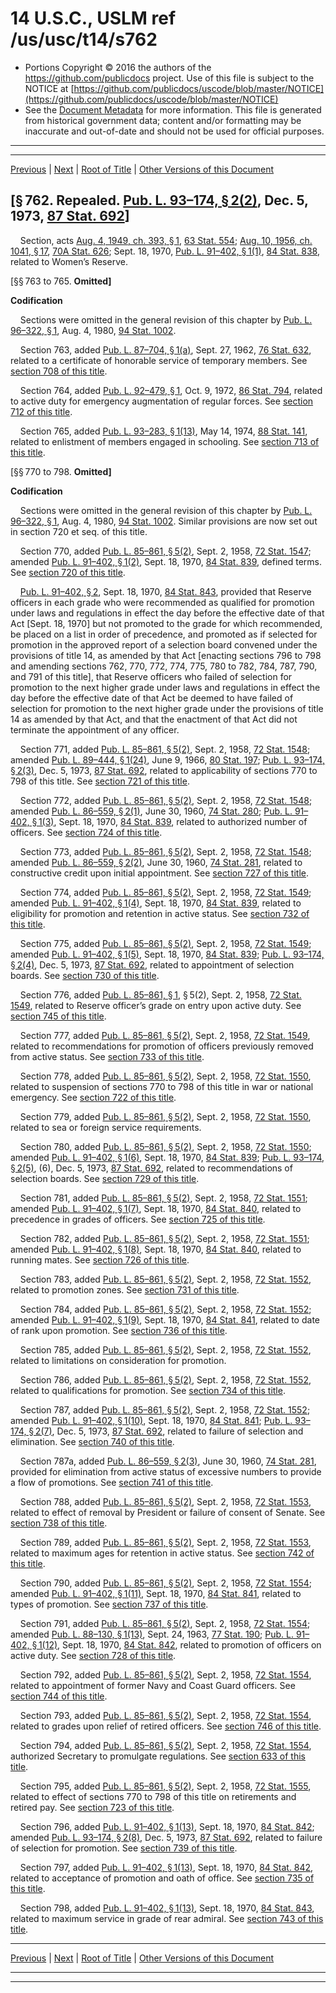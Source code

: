 ---
---

# 14 U.S.C., USLM ref /us/usc/t14/s762

* Portions Copyright © 2016 the authors of the https://github.com/publicdocs project.
  Use of this file is subject to the NOTICE at [https://github.com/publicdocs/uscode/blob/master/NOTICE](https://github.com/publicdocs/uscode/blob/master/NOTICE)
* See the [Document Metadata](././../../../../..//README.md) for more information.
  This file is generated from historical government data; content and/or formatting may be inaccurate and out-of-date and should not be used for official purposes.

----------
----------

[Previous](./../../../../..//us/usc/t14/ptII/ch21/m__us_usc_t14_s759.md) | [Next](./../../../../..//us/usc/t14/ptII/ch23/m__us_usc_t14_ptII_ch23.md) | [Root of Title](./../../../../../) | [Other Versions of this Document](https://publicdocs.github.io/go/links?ns=uslm&ref=%2Fus%2Fusc%2Ft14%2Fs762)

## \[§ 762. Repealed. [Pub. L. 93–174, § 2(2)][/us/pl/93/174/s2/2], Dec. 5, 1973, [87 Stat. 692][/us/stat/87/692]\]

    Section, acts [Aug. 4, 1949, ch. 393, § 1][/us/act/1949-08-04/ch393/s1], [63 Stat. 554][/us/stat/63/554]; [Aug. 10, 1956, ch. 1041, § 17][/us/act/1956-08-10/ch1041/s17], [70A Stat. 626][/us/stat/70A/626]; Sept. 18, 1970, [Pub. L. 91–402, § 1(1)][/us/pl/91/402/s1/1], [84 Stat. 838][/us/stat/84/838], related to Women’s Reserve.

\[§§ 763 to 765. __Omitted\]__ 

 __Codification__ 

    Sections were omitted in the general revision of this chapter by [Pub. L. 96–322, § 1][/us/pl/96/322/s1], Aug. 4, 1980, [94 Stat. 1002][/us/stat/94/1002].

    Section 763, added [Pub. L. 87–704, § 1(a)][/us/pl/87/704/s1/a], Sept. 27, 1962, [76 Stat. 632][/us/stat/76/632], related to a certificate of honorable service of temporary members. See [section 708 of this title][/us/usc/t14/s708].

    Section 764, added [Pub. L. 92–479, § 1][/us/pl/92/479/s1], Oct. 9, 1972, [86 Stat. 794][/us/stat/86/794], related to active duty for emergency augmentation of regular forces. See [section 712 of this title][/us/usc/t14/s712].

    Section 765, added [Pub. L. 93–283, § 1(13)][/us/pl/93/283/s1/13], May 14, 1974, [88 Stat. 141][/us/stat/88/141], related to enlistment of members engaged in schooling. See [section 713 of this title][/us/usc/t14/s713].

\[§§ 770 to 798. __Omitted\]__ 

 __Codification__ 

    Sections were omitted in the general revision of this chapter by [Pub. L. 96–322, § 1][/us/pl/96/322/s1], Aug. 4, 1980, [94 Stat. 1002][/us/stat/94/1002]. Similar provisions are now set out in section 720 et seq. of this title.

    Section 770, added [Pub. L. 85–861, § 5(2)][/us/pl/85/861/s5/2], Sept. 2, 1958, [72 Stat. 1547][/us/stat/72/1547]; amended [Pub. L. 91–402, § 1(2)][/us/pl/91/402/s1/2], Sept. 18, 1970, [84 Stat. 839][/us/stat/84/839], defined terms. See [section 720 of this title][/us/usc/t14/s720].

    [Pub. L. 91–402, § 2][/us/pl/91/402/s2], Sept. 18, 1970, [84 Stat. 843][/us/stat/84/843], provided that Reserve officers in each grade who were recommended as qualified for promotion under laws and regulations in effect the day before the effective date of that Act \[Sept. 18, 1970\] but not promoted to the grade for which recommended, be placed on a list in order of precedence, and promoted as if selected for promotion in the approved report of a selection board convened under the provisions of title 14, as amended by that Act \[enacting sections 796 to 798 and amending sections 762, 770, 772, 774, 775, 780 to 782, 784, 787, 790, and 791 of this title\], that Reserve officers who failed of selection for promotion to the next higher grade under laws and regulations in effect the day before the effective date of that Act be deemed to have failed of selection for promotion to the next higher grade under the provisions of title 14 as amended by that Act, and that the enactment of that Act did not terminate the appointment of any officer.

    Section 771, added [Pub. L. 85–861, § 5(2)][/us/pl/85/861/s5/2], Sept. 2, 1958, [72 Stat. 1548][/us/stat/72/1548]; amended [Pub. L. 89–444, § 1(24)][/us/pl/89/444/s1/24], June 9, 1966, [80 Stat. 197][/us/stat/80/197]; [Pub. L. 93–174, § 2(3)][/us/pl/93/174/s2/3], Dec. 5, 1973, [87 Stat. 692][/us/stat/87/692], related to applicability of sections 770 to 798 of this title. See [section 721 of this title][/us/usc/t14/s721].

    Section 772, added [Pub. L. 85–861, § 5(2)][/us/pl/85/861/s5/2], Sept. 2, 1958, [72 Stat. 1548][/us/stat/72/1548]; amended [Pub. L. 86–559, § 2(1)][/us/pl/86/559/s2/1], June 30, 1960, [74 Stat. 280][/us/stat/74/280]; [Pub. L. 91–402, § 1(3)][/us/pl/91/402/s1/3], Sept. 18, 1970, [84 Stat. 839][/us/stat/84/839], related to authorized number of officers. See [section 724 of this title][/us/usc/t14/s724].

    Section 773, added [Pub. L. 85–861, § 5(2)][/us/pl/85/861/s5/2], Sept. 2, 1958, [72 Stat. 1548][/us/stat/72/1548]; amended [Pub. L. 86–559, § 2(2)][/us/pl/86/559/s2/2], June 30, 1960, [74 Stat. 281][/us/stat/74/281], related to constructive credit upon initial appointment. See [section 727 of this title][/us/usc/t14/s727].

    Section 774, added [Pub. L. 85–861, § 5(2)][/us/pl/85/861/s5/2], Sept. 2, 1958, [72 Stat. 1549][/us/stat/72/1549]; amended [Pub. L. 91–402, § 1(4)][/us/pl/91/402/s1/4], Sept. 18, 1970, [84 Stat. 839][/us/stat/84/839], related to eligibility for promotion and retention in active status. See [section 732 of this title][/us/usc/t14/s732].

    Section 775, added [Pub. L. 85–861, § 5(2)][/us/pl/85/861/s5/2], Sept. 2, 1958, [72 Stat. 1549][/us/stat/72/1549]; amended [Pub. L. 91–402, § 1(5)][/us/pl/91/402/s1/5], Sept. 18, 1970, [84 Stat. 839][/us/stat/84/839]; [Pub. L. 93–174, § 2(4)][/us/pl/93/174/s2/4], Dec. 5, 1973, [87 Stat. 692][/us/stat/87/692], related to appointment of selection boards. See [section 730 of this title][/us/usc/t14/s730].

    Section 776, added [Pub. L. 85–861, § 1][/us/pl/85/861/s1], § 5(2), Sept. 2, 1958, [72 Stat. 1549][/us/stat/72/1549], related to Reserve officer’s grade on entry upon active duty. See [section 745 of this title][/us/usc/t14/s745].

    Section 777, added [Pub. L. 85–861, § 5(2)][/us/pl/85/861/s5/2], Sept. 2, 1958, [72 Stat. 1549][/us/stat/72/1549], related to recommendations for promotion of officers previously removed from active status. See [section 733 of this title][/us/usc/t14/s733].

    Section 778, added [Pub. L. 85–861, § 5(2)][/us/pl/85/861/s5/2], Sept. 2, 1958, [72 Stat. 1550][/us/stat/72/1550], related to suspension of sections 770 to 798 of this title in war or national emergency. See [section 722 of this title][/us/usc/t14/s722].

    Section 779, added [Pub. L. 85–861, § 5(2)][/us/pl/85/861/s5/2], Sept. 2, 1958, [72 Stat. 1550][/us/stat/72/1550], related to sea or foreign service requirements.

    Section 780, added [Pub. L. 85–861, § 5(2)][/us/pl/85/861/s5/2], Sept. 2, 1958, [72 Stat. 1550][/us/stat/72/1550]; amended [Pub. L. 91–402, § 1(6)][/us/pl/91/402/s1/6], Sept. 18, 1970, [84 Stat. 839][/us/stat/84/839]; [Pub. L. 93–174, § 2(5)][/us/pl/93/174/s2/5], (6), Dec. 5, 1973, [87 Stat. 692][/us/stat/87/692], related to recommendations of selection boards. See [section 729 of this title][/us/usc/t14/s729].

    Section 781, added [Pub. L. 85–861, § 5(2)][/us/pl/85/861/s5/2], Sept. 2, 1958, [72 Stat. 1551][/us/stat/72/1551]; amended [Pub. L. 91–402, § 1(7)][/us/pl/91/402/s1/7], Sept. 18, 1970, [84 Stat. 840][/us/stat/84/840], related to precedence in grades of officers. See [section 725 of this title][/us/usc/t14/s725].

    Section 782, added [Pub. L. 85–861, § 5(2)][/us/pl/85/861/s5/2], Sept. 2, 1958, [72 Stat. 1551][/us/stat/72/1551]; amended [Pub. L. 91–402, § 1(8)][/us/pl/91/402/s1/8], Sept. 18, 1970, [84 Stat. 840][/us/stat/84/840], related to running mates. See [section 726 of this title][/us/usc/t14/s726].

    Section 783, added [Pub. L. 85–861, § 5(2)][/us/pl/85/861/s5/2], Sept. 2, 1958, [72 Stat. 1552][/us/stat/72/1552], related to promotion zones. See [section 731 of this title][/us/usc/t14/s731].

    Section 784, added [Pub. L. 85–861, § 5(2)][/us/pl/85/861/s5/2], Sept. 2, 1958, [72 Stat. 1552][/us/stat/72/1552]; amended [Pub. L. 91–402, § 1(9)][/us/pl/91/402/s1/9], Sept. 18, 1970, [84 Stat. 841][/us/stat/84/841], related to date of rank upon promotion. See [section 736 of this title][/us/usc/t14/s736].

    Section 785, added [Pub. L. 85–861, § 5(2)][/us/pl/85/861/s5/2], Sept. 2, 1958, [72 Stat. 1552][/us/stat/72/1552], related to limitations on consideration for promotion.

    Section 786, added [Pub. L. 85–861, § 5(2)][/us/pl/85/861/s5/2], Sept. 2, 1958, [72 Stat. 1552][/us/stat/72/1552], related to qualifications for promotion. See [section 734 of this title][/us/usc/t14/s734].

    Section 787, added [Pub. L. 85–861, § 5(2)][/us/pl/85/861/s5/2], Sept. 2, 1958, [72 Stat. 1552][/us/stat/72/1552]; amended [Pub. L. 91–402, § 1(10)][/us/pl/91/402/s1/10], Sept. 18, 1970, [84 Stat. 841][/us/stat/84/841]; [Pub. L. 93–174, § 2(7)][/us/pl/93/174/s2/7], Dec. 5, 1973, [87 Stat. 692][/us/stat/87/692], related to failure of selection and elimination. See [section 740 of this title][/us/usc/t14/s740].

    Section 787a, added [Pub. L. 86–559, § 2(3)][/us/pl/86/559/s2/3], June 30, 1960, [74 Stat. 281][/us/stat/74/281], provided for elimination from active status of excessive numbers to provide a flow of promotions. See [section 741 of this title][/us/usc/t14/s741].

    Section 788, added [Pub. L. 85–861, § 5(2)][/us/pl/85/861/s5/2], Sept. 2, 1958, [72 Stat. 1553][/us/stat/72/1553], related to effect of removal by President or failure of consent of Senate. See [section 738 of this title][/us/usc/t14/s738].

    Section 789, added [Pub. L. 85–861, § 5(2)][/us/pl/85/861/s5/2], Sept. 2, 1958, [72 Stat. 1553][/us/stat/72/1553], related to maximum ages for retention in active status. See [section 742 of this title][/us/usc/t14/s742].

    Section 790, added [Pub. L. 85–861, § 5(2)][/us/pl/85/861/s5/2], Sept. 2, 1958, [72 Stat. 1554][/us/stat/72/1554]; amended [Pub. L. 91–402, § 1(11)][/us/pl/91/402/s1/11], Sept. 18, 1970, [84 Stat. 841][/us/stat/84/841], related to types of promotion. See [section 737 of this title][/us/usc/t14/s737].

    Section 791, added [Pub. L. 85–861, § 5(2)][/us/pl/85/861/s5/2], Sept. 2, 1958, [72 Stat. 1554][/us/stat/72/1554]; amended [Pub. L. 88–130, § 1(13)][/us/pl/88/130/s1/13], Sept. 24, 1963, [77 Stat. 190][/us/stat/77/190]; [Pub. L. 91–402, § 1(12)][/us/pl/91/402/s1/12], Sept. 18, 1970, [84 Stat. 842][/us/stat/84/842], related to promotion of officers on active duty. See [section 728 of this title][/us/usc/t14/s728].

    Section 792, added [Pub. L. 85–861, § 5(2)][/us/pl/85/861/s5/2], Sept. 2, 1958, [72 Stat. 1554][/us/stat/72/1554], related to appointment of former Navy and Coast Guard officers. See [section 744 of this title][/us/usc/t14/s744].

    Section 793, added [Pub. L. 85–861, § 5(2)][/us/pl/85/861/s5/2], Sept. 2, 1958, [72 Stat. 1554][/us/stat/72/1554], related to grades upon relief of retired officers. See [section 746 of this title][/us/usc/t14/s746].

    Section 794, added [Pub. L. 85–861, § 5(2)][/us/pl/85/861/s5/2], Sept. 2, 1958, [72 Stat. 1554][/us/stat/72/1554], authorized Secretary to promulgate regulations. See [section 633 of this title][/us/usc/t14/s633].

    Section 795, added [Pub. L. 85–861, § 5(2)][/us/pl/85/861/s5/2], Sept. 2, 1958, [72 Stat. 1555][/us/stat/72/1555], related to effect of sections 770 to 798 of this title on retirements and retired pay. See [section 723 of this title][/us/usc/t14/s723].

    Section 796, added [Pub. L. 91–402, § 1(13)][/us/pl/91/402/s1/13], Sept. 18, 1970, [84 Stat. 842][/us/stat/84/842]; amended [Pub. L. 93–174, § 2(8)][/us/pl/93/174/s2/8], Dec. 5, 1973, [87 Stat. 692][/us/stat/87/692], related to failure of selection for promotion. See [section 739 of this title][/us/usc/t14/s739].

    Section 797, added [Pub. L. 91–402, § 1(13)][/us/pl/91/402/s1/13], Sept. 18, 1970, [84 Stat. 842][/us/stat/84/842], related to acceptance of promotion and oath of office. See [section 735 of this title][/us/usc/t14/s735].

    Section 798, added [Pub. L. 91–402, § 1(13)][/us/pl/91/402/s1/13], Sept. 18, 1970, [84 Stat. 843][/us/stat/84/843], related to maximum service in grade of rear admiral. See [section 743 of this title][/us/usc/t14/s743].

----------

[Previous](./../../../../..//us/usc/t14/ptII/ch21/m__us_usc_t14_s759.md) | [Next](./../../../../..//us/usc/t14/ptII/ch23/m__us_usc_t14_ptII_ch23.md) | [Root of Title](./../../../../../) | [Other Versions of this Document](https://publicdocs.github.io/go/links?ns=uslm&ref=%2Fus%2Fusc%2Ft14%2Fs762)

----------
----------

[/us/pl/93/174/s2/2]: https://publicdocs.github.io/go/links?ns=uslm&ref=%2Fus%2Fpl%2F93%2F174%2Fs2%2F2
[/us/stat/87/692]: https://publicdocs.github.io/go/links?ns=uslm&ref=%2Fus%2Fstat%2F87%2F692
[/us/act/1949-08-04/ch393/s1]: https://publicdocs.github.io/go/links?ns=uslm&ref=%2Fus%2Fact%2F1949-08-04%2Fch393%2Fs1
[/us/stat/63/554]: https://publicdocs.github.io/go/links?ns=uslm&ref=%2Fus%2Fstat%2F63%2F554
[/us/act/1956-08-10/ch1041/s17]: https://publicdocs.github.io/go/links?ns=uslm&ref=%2Fus%2Fact%2F1956-08-10%2Fch1041%2Fs17
[/us/stat/70A/626]: https://publicdocs.github.io/go/links?ns=uslm&ref=%2Fus%2Fstat%2F70A%2F626
[/us/pl/91/402/s1/1]: https://publicdocs.github.io/go/links?ns=uslm&ref=%2Fus%2Fpl%2F91%2F402%2Fs1%2F1
[/us/stat/84/838]: https://publicdocs.github.io/go/links?ns=uslm&ref=%2Fus%2Fstat%2F84%2F838
[/us/pl/96/322/s1]: https://publicdocs.github.io/go/links?ns=uslm&ref=%2Fus%2Fpl%2F96%2F322%2Fs1
[/us/stat/94/1002]: https://publicdocs.github.io/go/links?ns=uslm&ref=%2Fus%2Fstat%2F94%2F1002
[/us/pl/87/704/s1/a]: https://publicdocs.github.io/go/links?ns=uslm&ref=%2Fus%2Fpl%2F87%2F704%2Fs1%2Fa
[/us/stat/76/632]: https://publicdocs.github.io/go/links?ns=uslm&ref=%2Fus%2Fstat%2F76%2F632
[/us/usc/t14/s708]: https://publicdocs.github.io/go/links?ns=uslm&ref=%2Fus%2Fusc%2Ft14%2Fs708
[/us/pl/92/479/s1]: https://publicdocs.github.io/go/links?ns=uslm&ref=%2Fus%2Fpl%2F92%2F479%2Fs1
[/us/stat/86/794]: https://publicdocs.github.io/go/links?ns=uslm&ref=%2Fus%2Fstat%2F86%2F794
[/us/usc/t14/s712]: https://publicdocs.github.io/go/links?ns=uslm&ref=%2Fus%2Fusc%2Ft14%2Fs712
[/us/pl/93/283/s1/13]: https://publicdocs.github.io/go/links?ns=uslm&ref=%2Fus%2Fpl%2F93%2F283%2Fs1%2F13
[/us/stat/88/141]: https://publicdocs.github.io/go/links?ns=uslm&ref=%2Fus%2Fstat%2F88%2F141
[/us/usc/t14/s713]: https://publicdocs.github.io/go/links?ns=uslm&ref=%2Fus%2Fusc%2Ft14%2Fs713
[/us/pl/96/322/s1]: https://publicdocs.github.io/go/links?ns=uslm&ref=%2Fus%2Fpl%2F96%2F322%2Fs1
[/us/stat/94/1002]: https://publicdocs.github.io/go/links?ns=uslm&ref=%2Fus%2Fstat%2F94%2F1002
[/us/pl/85/861/s5/2]: https://publicdocs.github.io/go/links?ns=uslm&ref=%2Fus%2Fpl%2F85%2F861%2Fs5%2F2
[/us/stat/72/1547]: https://publicdocs.github.io/go/links?ns=uslm&ref=%2Fus%2Fstat%2F72%2F1547
[/us/pl/91/402/s1/2]: https://publicdocs.github.io/go/links?ns=uslm&ref=%2Fus%2Fpl%2F91%2F402%2Fs1%2F2
[/us/stat/84/839]: https://publicdocs.github.io/go/links?ns=uslm&ref=%2Fus%2Fstat%2F84%2F839
[/us/usc/t14/s720]: https://publicdocs.github.io/go/links?ns=uslm&ref=%2Fus%2Fusc%2Ft14%2Fs720
[/us/pl/91/402/s2]: https://publicdocs.github.io/go/links?ns=uslm&ref=%2Fus%2Fpl%2F91%2F402%2Fs2
[/us/stat/84/843]: https://publicdocs.github.io/go/links?ns=uslm&ref=%2Fus%2Fstat%2F84%2F843
[/us/pl/85/861/s5/2]: https://publicdocs.github.io/go/links?ns=uslm&ref=%2Fus%2Fpl%2F85%2F861%2Fs5%2F2
[/us/stat/72/1548]: https://publicdocs.github.io/go/links?ns=uslm&ref=%2Fus%2Fstat%2F72%2F1548
[/us/pl/89/444/s1/24]: https://publicdocs.github.io/go/links?ns=uslm&ref=%2Fus%2Fpl%2F89%2F444%2Fs1%2F24
[/us/stat/80/197]: https://publicdocs.github.io/go/links?ns=uslm&ref=%2Fus%2Fstat%2F80%2F197
[/us/pl/93/174/s2/3]: https://publicdocs.github.io/go/links?ns=uslm&ref=%2Fus%2Fpl%2F93%2F174%2Fs2%2F3
[/us/stat/87/692]: https://publicdocs.github.io/go/links?ns=uslm&ref=%2Fus%2Fstat%2F87%2F692
[/us/usc/t14/s721]: https://publicdocs.github.io/go/links?ns=uslm&ref=%2Fus%2Fusc%2Ft14%2Fs721
[/us/pl/85/861/s5/2]: https://publicdocs.github.io/go/links?ns=uslm&ref=%2Fus%2Fpl%2F85%2F861%2Fs5%2F2
[/us/stat/72/1548]: https://publicdocs.github.io/go/links?ns=uslm&ref=%2Fus%2Fstat%2F72%2F1548
[/us/pl/86/559/s2/1]: https://publicdocs.github.io/go/links?ns=uslm&ref=%2Fus%2Fpl%2F86%2F559%2Fs2%2F1
[/us/stat/74/280]: https://publicdocs.github.io/go/links?ns=uslm&ref=%2Fus%2Fstat%2F74%2F280
[/us/pl/91/402/s1/3]: https://publicdocs.github.io/go/links?ns=uslm&ref=%2Fus%2Fpl%2F91%2F402%2Fs1%2F3
[/us/stat/84/839]: https://publicdocs.github.io/go/links?ns=uslm&ref=%2Fus%2Fstat%2F84%2F839
[/us/usc/t14/s724]: https://publicdocs.github.io/go/links?ns=uslm&ref=%2Fus%2Fusc%2Ft14%2Fs724
[/us/pl/85/861/s5/2]: https://publicdocs.github.io/go/links?ns=uslm&ref=%2Fus%2Fpl%2F85%2F861%2Fs5%2F2
[/us/stat/72/1548]: https://publicdocs.github.io/go/links?ns=uslm&ref=%2Fus%2Fstat%2F72%2F1548
[/us/pl/86/559/s2/2]: https://publicdocs.github.io/go/links?ns=uslm&ref=%2Fus%2Fpl%2F86%2F559%2Fs2%2F2
[/us/stat/74/281]: https://publicdocs.github.io/go/links?ns=uslm&ref=%2Fus%2Fstat%2F74%2F281
[/us/usc/t14/s727]: https://publicdocs.github.io/go/links?ns=uslm&ref=%2Fus%2Fusc%2Ft14%2Fs727
[/us/pl/85/861/s5/2]: https://publicdocs.github.io/go/links?ns=uslm&ref=%2Fus%2Fpl%2F85%2F861%2Fs5%2F2
[/us/stat/72/1549]: https://publicdocs.github.io/go/links?ns=uslm&ref=%2Fus%2Fstat%2F72%2F1549
[/us/pl/91/402/s1/4]: https://publicdocs.github.io/go/links?ns=uslm&ref=%2Fus%2Fpl%2F91%2F402%2Fs1%2F4
[/us/stat/84/839]: https://publicdocs.github.io/go/links?ns=uslm&ref=%2Fus%2Fstat%2F84%2F839
[/us/usc/t14/s732]: https://publicdocs.github.io/go/links?ns=uslm&ref=%2Fus%2Fusc%2Ft14%2Fs732
[/us/pl/85/861/s5/2]: https://publicdocs.github.io/go/links?ns=uslm&ref=%2Fus%2Fpl%2F85%2F861%2Fs5%2F2
[/us/stat/72/1549]: https://publicdocs.github.io/go/links?ns=uslm&ref=%2Fus%2Fstat%2F72%2F1549
[/us/pl/91/402/s1/5]: https://publicdocs.github.io/go/links?ns=uslm&ref=%2Fus%2Fpl%2F91%2F402%2Fs1%2F5
[/us/stat/84/839]: https://publicdocs.github.io/go/links?ns=uslm&ref=%2Fus%2Fstat%2F84%2F839
[/us/pl/93/174/s2/4]: https://publicdocs.github.io/go/links?ns=uslm&ref=%2Fus%2Fpl%2F93%2F174%2Fs2%2F4
[/us/stat/87/692]: https://publicdocs.github.io/go/links?ns=uslm&ref=%2Fus%2Fstat%2F87%2F692
[/us/usc/t14/s730]: https://publicdocs.github.io/go/links?ns=uslm&ref=%2Fus%2Fusc%2Ft14%2Fs730
[/us/pl/85/861/s1]: https://publicdocs.github.io/go/links?ns=uslm&ref=%2Fus%2Fpl%2F85%2F861%2Fs1
[/us/stat/72/1549]: https://publicdocs.github.io/go/links?ns=uslm&ref=%2Fus%2Fstat%2F72%2F1549
[/us/usc/t14/s745]: https://publicdocs.github.io/go/links?ns=uslm&ref=%2Fus%2Fusc%2Ft14%2Fs745
[/us/pl/85/861/s5/2]: https://publicdocs.github.io/go/links?ns=uslm&ref=%2Fus%2Fpl%2F85%2F861%2Fs5%2F2
[/us/stat/72/1549]: https://publicdocs.github.io/go/links?ns=uslm&ref=%2Fus%2Fstat%2F72%2F1549
[/us/usc/t14/s733]: https://publicdocs.github.io/go/links?ns=uslm&ref=%2Fus%2Fusc%2Ft14%2Fs733
[/us/pl/85/861/s5/2]: https://publicdocs.github.io/go/links?ns=uslm&ref=%2Fus%2Fpl%2F85%2F861%2Fs5%2F2
[/us/stat/72/1550]: https://publicdocs.github.io/go/links?ns=uslm&ref=%2Fus%2Fstat%2F72%2F1550
[/us/usc/t14/s722]: https://publicdocs.github.io/go/links?ns=uslm&ref=%2Fus%2Fusc%2Ft14%2Fs722
[/us/pl/85/861/s5/2]: https://publicdocs.github.io/go/links?ns=uslm&ref=%2Fus%2Fpl%2F85%2F861%2Fs5%2F2
[/us/stat/72/1550]: https://publicdocs.github.io/go/links?ns=uslm&ref=%2Fus%2Fstat%2F72%2F1550
[/us/pl/85/861/s5/2]: https://publicdocs.github.io/go/links?ns=uslm&ref=%2Fus%2Fpl%2F85%2F861%2Fs5%2F2
[/us/stat/72/1550]: https://publicdocs.github.io/go/links?ns=uslm&ref=%2Fus%2Fstat%2F72%2F1550
[/us/pl/91/402/s1/6]: https://publicdocs.github.io/go/links?ns=uslm&ref=%2Fus%2Fpl%2F91%2F402%2Fs1%2F6
[/us/stat/84/839]: https://publicdocs.github.io/go/links?ns=uslm&ref=%2Fus%2Fstat%2F84%2F839
[/us/pl/93/174/s2/5]: https://publicdocs.github.io/go/links?ns=uslm&ref=%2Fus%2Fpl%2F93%2F174%2Fs2%2F5
[/us/stat/87/692]: https://publicdocs.github.io/go/links?ns=uslm&ref=%2Fus%2Fstat%2F87%2F692
[/us/usc/t14/s729]: https://publicdocs.github.io/go/links?ns=uslm&ref=%2Fus%2Fusc%2Ft14%2Fs729
[/us/pl/85/861/s5/2]: https://publicdocs.github.io/go/links?ns=uslm&ref=%2Fus%2Fpl%2F85%2F861%2Fs5%2F2
[/us/stat/72/1551]: https://publicdocs.github.io/go/links?ns=uslm&ref=%2Fus%2Fstat%2F72%2F1551
[/us/pl/91/402/s1/7]: https://publicdocs.github.io/go/links?ns=uslm&ref=%2Fus%2Fpl%2F91%2F402%2Fs1%2F7
[/us/stat/84/840]: https://publicdocs.github.io/go/links?ns=uslm&ref=%2Fus%2Fstat%2F84%2F840
[/us/usc/t14/s725]: https://publicdocs.github.io/go/links?ns=uslm&ref=%2Fus%2Fusc%2Ft14%2Fs725
[/us/pl/85/861/s5/2]: https://publicdocs.github.io/go/links?ns=uslm&ref=%2Fus%2Fpl%2F85%2F861%2Fs5%2F2
[/us/stat/72/1551]: https://publicdocs.github.io/go/links?ns=uslm&ref=%2Fus%2Fstat%2F72%2F1551
[/us/pl/91/402/s1/8]: https://publicdocs.github.io/go/links?ns=uslm&ref=%2Fus%2Fpl%2F91%2F402%2Fs1%2F8
[/us/stat/84/840]: https://publicdocs.github.io/go/links?ns=uslm&ref=%2Fus%2Fstat%2F84%2F840
[/us/usc/t14/s726]: https://publicdocs.github.io/go/links?ns=uslm&ref=%2Fus%2Fusc%2Ft14%2Fs726
[/us/pl/85/861/s5/2]: https://publicdocs.github.io/go/links?ns=uslm&ref=%2Fus%2Fpl%2F85%2F861%2Fs5%2F2
[/us/stat/72/1552]: https://publicdocs.github.io/go/links?ns=uslm&ref=%2Fus%2Fstat%2F72%2F1552
[/us/usc/t14/s731]: https://publicdocs.github.io/go/links?ns=uslm&ref=%2Fus%2Fusc%2Ft14%2Fs731
[/us/pl/85/861/s5/2]: https://publicdocs.github.io/go/links?ns=uslm&ref=%2Fus%2Fpl%2F85%2F861%2Fs5%2F2
[/us/stat/72/1552]: https://publicdocs.github.io/go/links?ns=uslm&ref=%2Fus%2Fstat%2F72%2F1552
[/us/pl/91/402/s1/9]: https://publicdocs.github.io/go/links?ns=uslm&ref=%2Fus%2Fpl%2F91%2F402%2Fs1%2F9
[/us/stat/84/841]: https://publicdocs.github.io/go/links?ns=uslm&ref=%2Fus%2Fstat%2F84%2F841
[/us/usc/t14/s736]: https://publicdocs.github.io/go/links?ns=uslm&ref=%2Fus%2Fusc%2Ft14%2Fs736
[/us/pl/85/861/s5/2]: https://publicdocs.github.io/go/links?ns=uslm&ref=%2Fus%2Fpl%2F85%2F861%2Fs5%2F2
[/us/stat/72/1552]: https://publicdocs.github.io/go/links?ns=uslm&ref=%2Fus%2Fstat%2F72%2F1552
[/us/pl/85/861/s5/2]: https://publicdocs.github.io/go/links?ns=uslm&ref=%2Fus%2Fpl%2F85%2F861%2Fs5%2F2
[/us/stat/72/1552]: https://publicdocs.github.io/go/links?ns=uslm&ref=%2Fus%2Fstat%2F72%2F1552
[/us/usc/t14/s734]: https://publicdocs.github.io/go/links?ns=uslm&ref=%2Fus%2Fusc%2Ft14%2Fs734
[/us/pl/85/861/s5/2]: https://publicdocs.github.io/go/links?ns=uslm&ref=%2Fus%2Fpl%2F85%2F861%2Fs5%2F2
[/us/stat/72/1552]: https://publicdocs.github.io/go/links?ns=uslm&ref=%2Fus%2Fstat%2F72%2F1552
[/us/pl/91/402/s1/10]: https://publicdocs.github.io/go/links?ns=uslm&ref=%2Fus%2Fpl%2F91%2F402%2Fs1%2F10
[/us/stat/84/841]: https://publicdocs.github.io/go/links?ns=uslm&ref=%2Fus%2Fstat%2F84%2F841
[/us/pl/93/174/s2/7]: https://publicdocs.github.io/go/links?ns=uslm&ref=%2Fus%2Fpl%2F93%2F174%2Fs2%2F7
[/us/stat/87/692]: https://publicdocs.github.io/go/links?ns=uslm&ref=%2Fus%2Fstat%2F87%2F692
[/us/usc/t14/s740]: https://publicdocs.github.io/go/links?ns=uslm&ref=%2Fus%2Fusc%2Ft14%2Fs740
[/us/pl/86/559/s2/3]: https://publicdocs.github.io/go/links?ns=uslm&ref=%2Fus%2Fpl%2F86%2F559%2Fs2%2F3
[/us/stat/74/281]: https://publicdocs.github.io/go/links?ns=uslm&ref=%2Fus%2Fstat%2F74%2F281
[/us/usc/t14/s741]: https://publicdocs.github.io/go/links?ns=uslm&ref=%2Fus%2Fusc%2Ft14%2Fs741
[/us/pl/85/861/s5/2]: https://publicdocs.github.io/go/links?ns=uslm&ref=%2Fus%2Fpl%2F85%2F861%2Fs5%2F2
[/us/stat/72/1553]: https://publicdocs.github.io/go/links?ns=uslm&ref=%2Fus%2Fstat%2F72%2F1553
[/us/usc/t14/s738]: https://publicdocs.github.io/go/links?ns=uslm&ref=%2Fus%2Fusc%2Ft14%2Fs738
[/us/pl/85/861/s5/2]: https://publicdocs.github.io/go/links?ns=uslm&ref=%2Fus%2Fpl%2F85%2F861%2Fs5%2F2
[/us/stat/72/1553]: https://publicdocs.github.io/go/links?ns=uslm&ref=%2Fus%2Fstat%2F72%2F1553
[/us/usc/t14/s742]: https://publicdocs.github.io/go/links?ns=uslm&ref=%2Fus%2Fusc%2Ft14%2Fs742
[/us/pl/85/861/s5/2]: https://publicdocs.github.io/go/links?ns=uslm&ref=%2Fus%2Fpl%2F85%2F861%2Fs5%2F2
[/us/stat/72/1554]: https://publicdocs.github.io/go/links?ns=uslm&ref=%2Fus%2Fstat%2F72%2F1554
[/us/pl/91/402/s1/11]: https://publicdocs.github.io/go/links?ns=uslm&ref=%2Fus%2Fpl%2F91%2F402%2Fs1%2F11
[/us/stat/84/841]: https://publicdocs.github.io/go/links?ns=uslm&ref=%2Fus%2Fstat%2F84%2F841
[/us/usc/t14/s737]: https://publicdocs.github.io/go/links?ns=uslm&ref=%2Fus%2Fusc%2Ft14%2Fs737
[/us/pl/85/861/s5/2]: https://publicdocs.github.io/go/links?ns=uslm&ref=%2Fus%2Fpl%2F85%2F861%2Fs5%2F2
[/us/stat/72/1554]: https://publicdocs.github.io/go/links?ns=uslm&ref=%2Fus%2Fstat%2F72%2F1554
[/us/pl/88/130/s1/13]: https://publicdocs.github.io/go/links?ns=uslm&ref=%2Fus%2Fpl%2F88%2F130%2Fs1%2F13
[/us/stat/77/190]: https://publicdocs.github.io/go/links?ns=uslm&ref=%2Fus%2Fstat%2F77%2F190
[/us/pl/91/402/s1/12]: https://publicdocs.github.io/go/links?ns=uslm&ref=%2Fus%2Fpl%2F91%2F402%2Fs1%2F12
[/us/stat/84/842]: https://publicdocs.github.io/go/links?ns=uslm&ref=%2Fus%2Fstat%2F84%2F842
[/us/usc/t14/s728]: https://publicdocs.github.io/go/links?ns=uslm&ref=%2Fus%2Fusc%2Ft14%2Fs728
[/us/pl/85/861/s5/2]: https://publicdocs.github.io/go/links?ns=uslm&ref=%2Fus%2Fpl%2F85%2F861%2Fs5%2F2
[/us/stat/72/1554]: https://publicdocs.github.io/go/links?ns=uslm&ref=%2Fus%2Fstat%2F72%2F1554
[/us/usc/t14/s744]: https://publicdocs.github.io/go/links?ns=uslm&ref=%2Fus%2Fusc%2Ft14%2Fs744
[/us/pl/85/861/s5/2]: https://publicdocs.github.io/go/links?ns=uslm&ref=%2Fus%2Fpl%2F85%2F861%2Fs5%2F2
[/us/stat/72/1554]: https://publicdocs.github.io/go/links?ns=uslm&ref=%2Fus%2Fstat%2F72%2F1554
[/us/usc/t14/s746]: https://publicdocs.github.io/go/links?ns=uslm&ref=%2Fus%2Fusc%2Ft14%2Fs746
[/us/pl/85/861/s5/2]: https://publicdocs.github.io/go/links?ns=uslm&ref=%2Fus%2Fpl%2F85%2F861%2Fs5%2F2
[/us/stat/72/1554]: https://publicdocs.github.io/go/links?ns=uslm&ref=%2Fus%2Fstat%2F72%2F1554
[/us/usc/t14/s633]: https://publicdocs.github.io/go/links?ns=uslm&ref=%2Fus%2Fusc%2Ft14%2Fs633
[/us/pl/85/861/s5/2]: https://publicdocs.github.io/go/links?ns=uslm&ref=%2Fus%2Fpl%2F85%2F861%2Fs5%2F2
[/us/stat/72/1555]: https://publicdocs.github.io/go/links?ns=uslm&ref=%2Fus%2Fstat%2F72%2F1555
[/us/usc/t14/s723]: https://publicdocs.github.io/go/links?ns=uslm&ref=%2Fus%2Fusc%2Ft14%2Fs723
[/us/pl/91/402/s1/13]: https://publicdocs.github.io/go/links?ns=uslm&ref=%2Fus%2Fpl%2F91%2F402%2Fs1%2F13
[/us/stat/84/842]: https://publicdocs.github.io/go/links?ns=uslm&ref=%2Fus%2Fstat%2F84%2F842
[/us/pl/93/174/s2/8]: https://publicdocs.github.io/go/links?ns=uslm&ref=%2Fus%2Fpl%2F93%2F174%2Fs2%2F8
[/us/stat/87/692]: https://publicdocs.github.io/go/links?ns=uslm&ref=%2Fus%2Fstat%2F87%2F692
[/us/usc/t14/s739]: https://publicdocs.github.io/go/links?ns=uslm&ref=%2Fus%2Fusc%2Ft14%2Fs739
[/us/pl/91/402/s1/13]: https://publicdocs.github.io/go/links?ns=uslm&ref=%2Fus%2Fpl%2F91%2F402%2Fs1%2F13
[/us/stat/84/842]: https://publicdocs.github.io/go/links?ns=uslm&ref=%2Fus%2Fstat%2F84%2F842
[/us/usc/t14/s735]: https://publicdocs.github.io/go/links?ns=uslm&ref=%2Fus%2Fusc%2Ft14%2Fs735
[/us/pl/91/402/s1/13]: https://publicdocs.github.io/go/links?ns=uslm&ref=%2Fus%2Fpl%2F91%2F402%2Fs1%2F13
[/us/stat/84/843]: https://publicdocs.github.io/go/links?ns=uslm&ref=%2Fus%2Fstat%2F84%2F843
[/us/usc/t14/s743]: https://publicdocs.github.io/go/links?ns=uslm&ref=%2Fus%2Fusc%2Ft14%2Fs743


